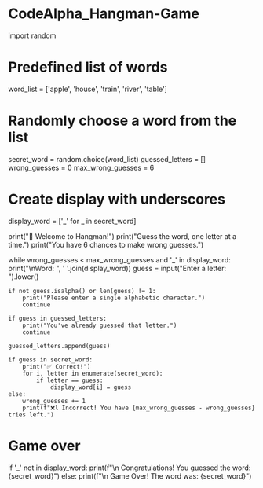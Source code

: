 # CodeAlpha_Hangman-Game
import random

# Predefined list of words
word_list = ['apple', 'house', 'train', 'river', 'table']

# Randomly choose a word from the list
secret_word = random.choice(word_list)
guessed_letters = []
wrong_guesses = 0
max_wrong_guesses = 6

# Create display with underscores
display_word = ['_' for _ in secret_word]

print("🎯 Welcome to Hangman!")
print("Guess the word, one letter at a time.")
print("You have 6 chances to make wrong guesses.")

while wrong_guesses < max_wrong_guesses and '_' in display_word:
    print("\nWord: ", ' '.join(display_word))
    guess = input("Enter a letter: ").lower()

    if not guess.isalpha() or len(guess) != 1:
        print("Please enter a single alphabetic character.")
        continue

    if guess in guessed_letters:
        print("You've already guessed that letter.")
        continue

    guessed_letters.append(guess)

    if guess in secret_word:
        print("✅ Correct!")
        for i, letter in enumerate(secret_word):
            if letter == guess:
                display_word[i] = guess
    else:
        wrong_guesses += 1
        print(f"❌l Incorrect! You have {max_wrong_guesses - wrong_guesses} tries left.")

# Game over
if '_' not in display_word:
    print(f"\n Congratulations! You guessed the word: {secret_word}")
else:
    print(f"\n Game Over! The word was: {secret_word}")
